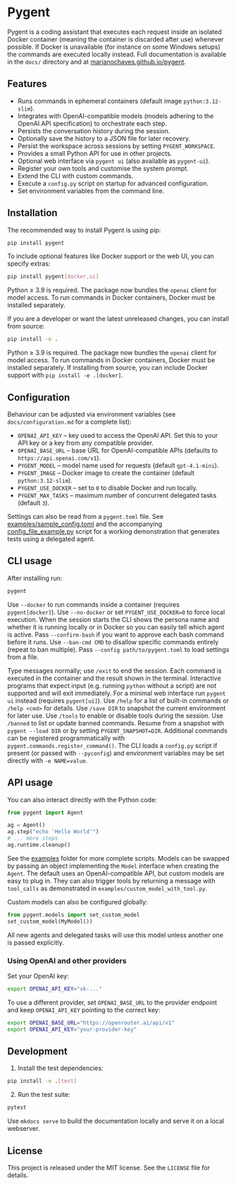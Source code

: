 # Pygent

Pygent is a coding assistant that executes each request inside an isolated Docker container (meaning the container is discarded after use) whenever possible. If Docker is unavailable (for instance on some Windows setups) the commands are executed locally instead. Full documentation is available in the `docs/` directory and at [marianochaves.github.io/pygent](https://marianochaves.github.io/pygent/).

## Features

* Runs commands in ephemeral containers (default image `python:3.12-slim`).
* Integrates with OpenAI-compatible models (models adhering to the OpenAI API specification) to orchestrate each step.
* Persists the conversation history during the session.
* Optionally save the history to a JSON file for later recovery.
* Persist the workspace across sessions by setting `PYGENT_WORKSPACE`.
* Provides a small Python API for use in other projects.
* Optional web interface via `pygent ui` (also available as `pygent-ui`).
* Register your own tools and customise the system prompt.
* Extend the CLI with custom commands.
* Execute a `config.py` script on startup for advanced configuration.
* Set environment variables from the command line.

## Installation

The recommended way to install Pygent is using pip:

```bash
pip install pygent
```

To include optional features like Docker support or the web UI, you can specify extras:

```bash
pip install pygent[docker,ui]
```

Python ≥ 3.9 is required. The package now bundles the `openai` client for model access.
To run commands in Docker containers, Docker must be installed separately.

If you are a developer or want the latest unreleased changes, you can install from source:

```bash
pip install -e .
```

Python ≥ 3.9 is required. The package now bundles the `openai` client for model access.
To run commands in Docker containers, Docker must be installed separately. If installing from source, you can include Docker support with `pip install -e .[docker]`.

## Configuration

Behaviour can be adjusted via environment variables (see `docs/configuration.md` for a complete list):

* `OPENAI_API_KEY` &ndash; key used to access the OpenAI API.
  Set this to your API key or a key from any compatible provider.
* `OPENAI_BASE_URL` &ndash; base URL for OpenAI-compatible APIs
  (defaults to ``https://api.openai.com/v1``).
* `PYGENT_MODEL` &ndash; model name used for requests (default `gpt-4.1-mini`).
* `PYGENT_IMAGE` &ndash; Docker image to create the container (default `python:3.12-slim`).
* `PYGENT_USE_DOCKER` &ndash; set to `0` to disable Docker and run locally.
* `PYGENT_MAX_TASKS` &ndash; maximum number of concurrent delegated tasks (default `3`).

Settings can also be read from a `pygent.toml` file. See
[examples/sample_config.toml](https://github.com/marianochaves/pygent/blob/main/examples/sample_config.toml)
and the accompanying
[config_file_example.py](https://github.com/marianochaves/pygent/blob/main/examples/config_file_example.py)
script for a working demonstration that generates tests using a delegated agent.

## CLI usage

After installing run:

```bash
pygent
```

Use `--docker` to run commands inside a container (requires
`pygent[docker]`). Use `--no-docker` or set `PYGENT_USE_DOCKER=0`
to force local execution. When the session starts the CLI shows the
persona name and whether it is running locally or in Docker so you
can easily tell which agent is active.
Pass `--confirm-bash` if you want to approve each bash command before it runs.
Use `--ban-cmd CMD` to disallow specific commands entirely (repeat to ban multiple).
Pass `--config path/to/pygent.toml` to load settings from a file.

Type messages normally; use `/exit` to end the session. Each command is executed
in the container and the result shown in the terminal.
Interactive programs that expect input (e.g. running `python` without a script)
are not supported and will exit immediately.
For a minimal web interface run `pygent ui` instead (requires `pygent[ui]`).
Use `/help` for a list of built-in commands or `/help <cmd>` for details.
Use `/save DIR` to snapshot the current environment for later use.
Use `/tools` to enable or disable tools during the session.
Use `/banned` to list or update banned commands.
Resume from a snapshot with `pygent --load DIR` or by setting
`PYGENT_SNAPSHOT=DIR`.
Additional commands can be registered programmatically with
`pygent.commands.register_command()`.
The CLI loads a `config.py` script if present (or passed with `--pyconfig`)
and environment variables may be set directly with `-e NAME=value`.


## API usage

You can also interact directly with the Python code:

```python
from pygent import Agent

ag = Agent()
ag.step("echo 'Hello World'")
# ... more steps
ag.runtime.cleanup()
```

See the [examples](https://github.com/marianochaves/pygent/tree/main/examples) folder for more complete scripts. Models can be swapped by
passing an object implementing the ``Model`` interface when creating the
``Agent``. The default uses an OpenAI-compatible API, but custom models are
easy to plug in. They can also trigger tools by returning a message with
``tool_calls`` as demonstrated in ``examples/custom_model_with_tool.py``.

Custom models can also be configured globally:

```python
from pygent.models import set_custom_model
set_custom_model(MyModel())
```

All new agents and delegated tasks will use this model unless another one is passed explicitly.

### Using OpenAI and other providers

Set your OpenAI key:

```bash
export OPENAI_API_KEY="sk-..."
```

To use a different provider, set `OPENAI_BASE_URL` to the provider
endpoint and keep `OPENAI_API_KEY` pointing to the correct key:

```bash
export OPENAI_BASE_URL="https://openrouter.ai/api/v1"
export OPENAI_API_KEY="your-provider-key"
```

## Development

1. Install the test dependencies:

```bash
pip install -e .[test]
```

2. Run the test suite:

```bash
pytest
```

Use `mkdocs serve` to build the documentation locally and serve it on a local webserver.

## License

This project is released under the MIT license. See the `LICENSE` file for details.


